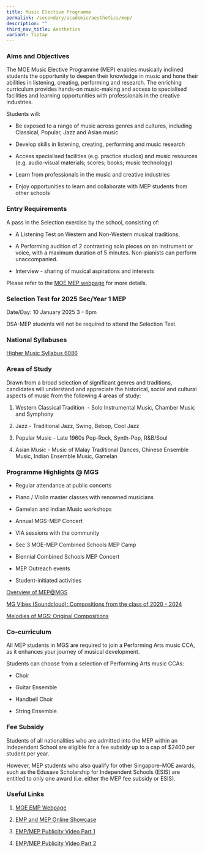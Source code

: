 ```yaml
---
title: Music Elective Programme
permalink: /secondary/academic/aesthetics/mep/
description: ""
third_nav_title: Aesthetics
variant: tiptap
---
```

<h3>Aims and Objectives</h3>
<p>The MOE Music Elective Programme (MEP) enables musically inclined students
the opportunity to deepen their knowledge in music and hone their abilities
in listening, creating, performing and research. The enriching curriculum
provides hands-on music-making and access to specialised facilities and
learning opportunities with professionals in the creative industries.</p>
<p>Students will:</p>
<ul data-tight="true" class="tight">
<li>
<p>Be exposed to a range of music across genres and cultures, including Classical,
Popular, Jazz and Asian music</p>
</li>
<li>
<p>Develop skills in listening, creating, performing and music research</p>
</li>
<li>
<p>Access specialised facilities (e.g. practice studios) and music resources
(e.g. audio-visual materials; scores; books; music technology)</p>
</li>
<li>
<p>Learn from professionals in the music and creative industries</p>
</li>
<li>
<p>Enjoy opportunities to learn and collaborate with MEP students from other
schools</p>
</li>
</ul>
<h3>Entry Requirements</h3>
<p>A pass in the Selection exercise by the school, consisting of:</p>
<ul data-tight="true" class="tight">
<li>
<p>A Listening Test on Western and Non-Western musical traditions,</p>
</li>
<li>
<p>A Performing audition of 2 contrasting solo pieces on an instrument or
voice, with a maximum duration of 5 minutes. Non-pianists can perform unaccompanied.</p>
</li>
<li>
<p>Interview - sharing of musical aspirations and interests</p>
</li>
</ul>
<p>Please refer to the <a href="https://www.moe.gov.sg/education-in-sg/our-programmes/mep-sec" rel="noopener noreferrer nofollow" target="_blank">MOE MEP webpage</a> for
more details.</p>
<h3>Selection Test for 2025 Sec/Year 1 MEP</h3>
<p>Date/Day: 10 January 2025 3 - 6pm</p>
<p>DSA-MEP students will not be required to attend the Selection Test.</p>
<h3>National Syllabuses</h3>
<p><a href="https://www.seab.gov.sg/docs/default-source/national-examinations/syllabus/olevel/2024syllabus/6086_y24_sy.pdf" rel="noopener noreferrer nofollow" target="_blank">Higher Music Syllabus 6086</a>
</p>
<h3>Areas of Study</h3>
<p>Drawn from a broad selection of significant genres and traditions, candidates
will understand and appreciate the historical, social and cultural aspects
of music from the following 4 areas of study:</p>
<ol data-tight="true" class="tight">
<li>
<p>Western Classical Tradition&nbsp;&nbsp;- Solo Instrumental Music, Chamber
Music and Symphony</p>
</li>
<li>
<p>Jazz - Traditional Jazz, Swing, Bebop, Cool Jazz</p>
</li>
<li>
<p>Popular Music - Late 1960s Pop-Rock, Synth-Pop, R&amp;B/Soul</p>
</li>
<li>
<p>Asian Music - Music of Malay Traditional Dances, Chinese Ensemble Music,
Indian Ensemble Music, Gamelan</p>
</li>
</ol>
<h3>Programme Highlights @ MGS</h3>
<ul>
<li>
<p>Regular attendance at public concerts</p>
</li>
<li>
<p>Piano / Violin master classes with renowned musicians</p>
</li>
<li>
<p>Gamelan and Indian Music workshops</p>
</li>
<li>
<p>Annual MGS-MEP Concert</p>
</li>
<li>
<p>VIA sessions with the community</p>
</li>
<li>
<p>Sec 3 MOE-MEP Combined Schools MEP Camp</p>
</li>
<li>
<p>Biennial Combined Schools MEP Concert</p>
</li>
<li>
<p>MEP Outreach events</p>
</li>
<li>
<p>Student-initiated activities</p>
<p></p>
</li>
</ul>
<p><a href="https://drive.google.com/file/d/1ezgCzzh9WZ2bC3Us_lm-dB7ULpEnNFCG/view?usp=sharing" rel="noopener noreferrer nofollow" target="_blank">Overview of MEP@MGS</a>
</p>
<p><a href="https://soundcloud.com/user-110809749/sets/mgs-original-compositions" rel="noopener noreferrer nofollow" target="_blank">MG Vibes (Soundcloud): Compositions from the class of 2020 - 2024</a>
</p>
<p><a href="https://on.soundcloud.com/Vdjdc9qVZ6ZGTh7r9" rel="noopener nofollow" target="_blank">Melodies of MGS: Original Compositions</a>
</p>
<h3>Co-curriculum</h3>
<p>All MEP students in MGS are required to join a Performing Arts music CCA,
as it enhances your journey of musical development.</p>
<p>Students can choose from a selection of Performing Arts music CCAs:</p>
<ul data-tight="true" class="tight">
<li>
<p>Choir</p>
</li>
<li>
<p>Guitar Ensemble</p>
</li>
<li>
<p>Handbell Choir</p>
</li>
<li>
<p>String Ensemble</p>
</li>
</ul>
<h3>Fee Subsidy</h3>
<p>Students of all nationalities who are admitted into the MEP within an
Independent School are eligible for a fee subsidy up to a cap of $2400
per student per year.</p>
<p>However, MEP students who also qualify for other Singapore-MOE awards,
such as the Edusave Scholarship for Independent Schools (ESIS) are entitled
to only one award (i.e. either the MEP fee subsidy or ESIS).</p>
<h3>Useful Links</h3>
<ol>
<li>
<p><a href="http://go.gov.sg/enhancedmusicprogramme" rel="noopener noreferrer nofollow" target="_blank">MOE EMP Webpage</a>
</p>
</li>
<li>
<p><a href="https://go.gov.sg/empmepshowcase2020" rel="noopener noreferrer nofollow" target="_blank">EMP and MEP Online Showcase</a>
</p>
</li>
<li>
<p><a href="https://www.youtube.com/watch?v=6dwp2ImDRjE" rel="noopener noreferrer nofollow" target="_blank">EMP/MEP Publicity Video Part 1</a>
</p>
</li>
<li>
<p><a href="https://www.youtube.com/watch?v=T3IrEkM967w" rel="noopener noreferrer nofollow" target="_blank">EMP/MEP Publicity Video Part 2</a>
</p>
</li>
</ol>
<p></p>